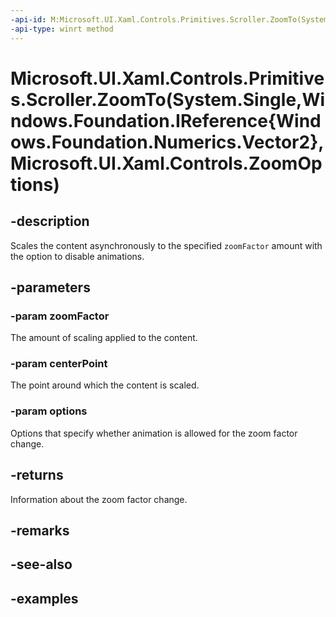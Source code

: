 ```yaml
---
-api-id: M:Microsoft.UI.Xaml.Controls.Primitives.Scroller.ZoomTo(System.Single,Windows.Foundation.IReference{Windows.Foundation.Numerics.Vector2},Microsoft.UI.Xaml.Controls.ZoomOptions)
-api-type: winrt method
---
```


# Microsoft.UI.Xaml.Controls.Primitives.Scroller.ZoomTo(System.Single,Windows.Foundation.IReference{Windows.Foundation.Numerics.Vector2},Microsoft.UI.Xaml.Controls.ZoomOptions)

<!--
public Microsoft.UI.Xaml.Controls.ZoomInfo ZoomTo (float zoomFactor, System.Nullable<System.Numerics.Vector2> centerPoint, Microsoft.UI.Xaml.Controls.ZoomOptions options);
-->

## -description

Scales the content asynchronously to the specified `zoomFactor` amount with the option to disable animations.

## -parameters

### -param zoomFactor

The amount of scaling applied to the content.

### -param centerPoint

The point around which the content is scaled.

### -param options

Options that specify whether animation is allowed for the zoom factor change.

## -returns

Information about the zoom factor change.

## -remarks

## -see-also

## -examples


